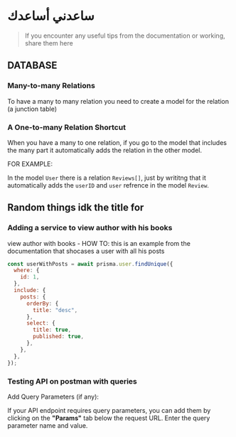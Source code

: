# ساعدني أساعدك

> If you encounter any useful tips from the documentation or working, share them here

## DATABASE

### Many-to-many Relations

To have a many to many relation you need to create a model for the relation (a junction table)

### A One-to-many Relation Shortcut

When you have a many to one relation, if you go to the model that includes the many part it automatically adds the relation in the other model.

FOR EXAMPLE:

In the model `User` there is a relation `Reviews[]`, just by writitng that it automatically adds the `userID` and `user` refrence in the model `Review`.

## Random things idk the title for

### Adding a service to view author with his books

view author with books - HOW TO: this is an example from the documentation that shocases a user with all his posts

```javascript
const userWithPosts = await prisma.user.findUnique({
  where: {
    id: 1,
  },
  include: {
    posts: {
      orderBy: {
        title: "desc",
      },
      select: {
        title: true,
        published: true,
      },
    },
  },
});
```

### Testing API on postman with queries

Add Query Parameters (if any):

If your API endpoint requires query parameters, you can add them by clicking on the **"Params"** tab below the request URL. Enter the query parameter name and value.
